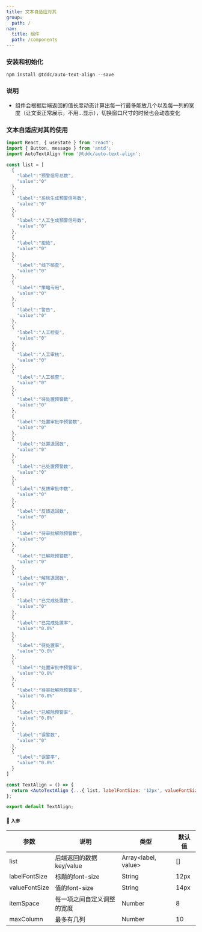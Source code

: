 ```yaml
---
title: 文本自适应对其
group:
  path: /
nav:
  title: 组件
  path: /components
---
```


### 安装和初始化

```
npm install @tddc/auto-text-align --save
```

### 说明
- 组件会根据后端返回的值长度动态计算出每一行最多能放几个以及每一列的宽度（让文案正常展示，不用...显示），切换窗口尺寸的时候也会动态变化

### 文本自适应对其的使用

```jsx
import React, { useState } from 'react';
import { Button, message } from 'antd';
import AutoTextAlign from '@tddc/auto-text-align';

const list = [
  {
    "label":"预警信号总数",
    "value":"0"
  },
  {
    "label":"系统生成预警信号数",
    "value":"0"
  },
  {
    "label":"人工生成预警信号数",
    "value":"0"
  },
  {
    "label":"拒绝",
    "value":"0"
  },
  {
    "label":"线下核查",
    "value":"0"
  },
  {
    "label":"策略专用",
    "value":"0"
  },
  {
    "label":"警告",
    "value":"0"
  },
  {
    "label":"人工检查",
    "value":"0"
  },
  {
    "label":"人工审核",
    "value":"0"
  },
  {
    "label":"人工核查",
    "value":"0"
  },
  {
    "label":"待处置预警数",
    "value":"0"
  },
  {
    "label":"处置审批中预警数",
    "value":"0"
  },
  {
    "label":"处置退回数",
    "value":"0"
  },
  {
    "label":"已处置预警数",
    "value":"0"
  },
  {
    "label":"反馈审批中数",
    "value":"0"
  },
  {
    "label":"反馈退回数",
    "value":"0"
  },
  {
    "label":"待审批解除预警数",
    "value":"0"
  },
  {
    "label":"已解除预警数",
    "value":"0"
  },
  {
    "label":"解除退回数",
    "value":"0"
  },
  {
    "label":"已完成处置数",
    "value":"0"
  },
  {
    "label":"已完成处置率",
    "value":"0.0%"
  },
  {
    "label":"待处置率",
    "value":"0.0%"
  },
  {
    "label":"处置审批中预警率",
    "value":"0.0%"
  },
  {
    "label":"待审批解除预警率",
    "value":"0.0%"
  },
  {
    "label":"已解除预警率",
    "value":"0.0%"
  },
  {
    "label":"误警数",
    "value":"0"
  },
  {
    "label":"误警率",
    "value":"0.0%"
  }
]

const TextAlign = () => {
  return <AutoTextAlign {...{ list, labelFontSize: '12px', valueFontSize: '14px', itemSpace: 8, maxColumn: 10 }} />;
};

export default TextAlign;
```

#### 🚀 `入参`

| 参数 | 说明 | 类型 | 默认值 |
| --- | --- | --- | --- |
| list | 后端返回的数据key/value | Array<label, value> | [] |
| labelFontSize | 标题的font-size | String | 12px |
| valueFontSize | 值的font-size | String | 14px |
| itemSpace | 每一项之间自定义调整的宽度 | Number | 8 |
| maxColumn | 最多有几列 | Number | 10 |
